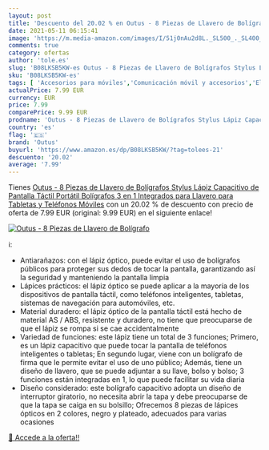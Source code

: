 ```yaml
---
layout: post
title: 'Descuento del 20.02 % en Outus - 8 Piezas de Llavero de Bolígrafo'
date: 2021-05-11 06:15:41
image: 'https://m.media-amazon.com/images/I/51j0nAu2d8L._SL500_._SL400_.jpg'
comments: true
category: ofertas
author: 'tole.es'
slug: 'B08LKSB5KW-es Outus - 8 Piezas de Llavero de Bolígrafos Stylus Lápiz...'
sku: 'B08LKSB5KW-es'
tags: [ 'Accesorios para móviles','Comunicación móvil y accesorios','Electrónica','Punteros para móviles','bolígrafos','lápiz','outus', ]
actualPrice: 7.99 EUR
currency: EUR
price: 7.99
comparePrice: 9.99 EUR
prodname: 'Outus - 8 Piezas de Llavero de Bolígrafos Stylus Lápiz Capacitivo de Pantalla Táctil Portátil  Bolígrafos 3 en 1 Integrados para Llavero para Tabletas y Teléfonos Móviles'
country: 'es'
flag: '🇪🇸'
brand: 'Outus'
buyurl: 'https://www.amazon.es/dp/B08LKSB5KW/?tag=tolees-21'
descuento: '20.02'
average: '7.99'
---
```


Tienes [Outus - 8 Piezas de Llavero de Bolígrafos Stylus Lápiz Capacitivo de Pantalla Táctil Portátil  Bolígrafos 3 en 1 Integrados para Llavero para Tabletas y Teléfonos Móviles](https://www.amazon.es/dp/B08LKSB5KW/?tag=tolees-21) con un 20.02 % de descuento con precio de oferta de 7.99 EUR (original: 9.99 EUR) en el siguiente enlace!

[![Outus - 8 Piezas de Llavero de Bolígrafo](https://m.media-amazon.com/images/I/51j0nAu2d8L._SL500_._SL400_.jpg)](https://www.amazon.es/dp/B08LKSB5KW/?tag=tolees-21)

ℹ️:

- Antiarañazos: con el lápiz óptico, puede evitar el uso de bolígrafos públicos para proteger sus dedos de tocar la pantalla, garantizando así la seguridad y manteniendo la pantalla limpia
- Lápices prácticos: el lápiz óptico se puede aplicar a la mayoría de los dispositivos de pantalla táctil, como teléfonos inteligentes, tabletas, sistemas de navegación para automóviles, etc.
- Material duradero: el lápiz óptico de la pantalla táctil está hecho de material AS / ABS, resistente y duradero, no tiene que preocuparse de que el lápiz se rompa si se cae accidentalmente
- Variedad de funciones: este lápiz tiene un total de 3 funciones; Primero, es un lápiz capacitivo que puede tocar la pantalla de teléfonos inteligentes o tabletas; En segundo lugar, viene con un bolígrafo de firma que le permite evitar el uso de uno público; Además, tiene un diseño de llavero, que se puede adjuntar a su llave, bolso y bolso; 3 funciones están integradas en 1, lo que puede facilitar su vida diaria
- Diseño considerado: este bolígrafo capacitivo adopta un diseño de interruptor giratorio, no necesita abrir la tapa y debe preocuparse de que la tapa se caiga en su bolsillo; Ofrecemos 8 piezas de lápices ópticos en 2 colores, negro y plateado, adecuados para varias ocasiones

[🛒 Accede a la oferta!!](https://www.amazon.es/dp/B08LKSB5KW/?tag=tolees-21)
